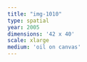```yaml
---
title: "img-1010"
type: spatial
year: 2005
dimensions: '42 x 40'
scale: xlarge
medium: 'oil on canvas'
---
```

